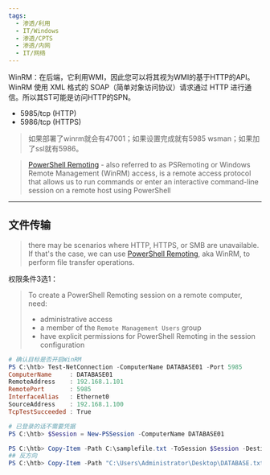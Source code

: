 ```yaml
---
tags:
  - 渗透/利用
  - IT/Windows
  - 渗透/CPTS
  - 渗透/内网
  - IT/网络
---
```

WinRM：在后端，它利用WMI，因此您可以将其视为WMI的基于HTTP的API。WinRM 使用 XML 格式的 SOAP（简单对象访问协议）请求通过 HTTP 进行通信。所以其ST可能是访问HTTP的SPN。

- 5985/tcp (HTTP)
- 5986/tcp (HTTPS)

> 如果部署了winrm就会有47001；如果设置完成就有5985 wsman；如果加了ssl就有5986。

> [PowerShell Remoting](https://docs.microsoft.com/en-us/powershell/scripting/learn/ps101/08-powershell-remoting?view=powershell-7.2) - also referred to as PSRemoting or Windows Remote Management (WinRM) access, is a remote access protocol that allows us to run commands or enter an interactive command-line session on a remote host using PowerShell

---


## 文件传输

> there may be scenarios where HTTP, HTTPS, or SMB are unavailable. If that's the case, we can use [PowerShell Remoting](https://docs.microsoft.com/en-us/powershell/scripting/learn/remoting/running-remote-commands?view=powershell-7.2), aka WinRM, to perform file transfer operations.



权限条件3选1：

> To create a PowerShell Remoting session on a remote computer, need:
> - administrative access
> - a member of the `Remote Management Users` group
> - have explicit permissions for PowerShell Remoting in the session configuration


```powershell
# 确认目标是否开启WinRM
PS C:\htb> Test-NetConnection -ComputerName DATABASE01 -Port 5985
ComputerName     : DATABASE01
RemoteAddress    : 192.168.1.101
RemotePort       : 5985
InterfaceAlias   : Ethernet0
SourceAddress    : 192.168.1.100
TcpTestSucceeded : True

# 已登录的话不需要凭据
PS C:\htb> $Session = New-PSSession -ComputerName DATABASE01

PS C:\htb> Copy-Item -Path C:\samplefile.txt -ToSession $Session -Destination C:\Users\Administrator\Desktop\
## 反方向
PS C:\htb> Copy-Item -Path "C:\Users\Administrator\Desktop\DATABASE.txt" -Destination C:\ -FromSession $Session
```